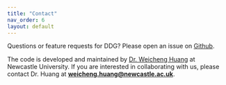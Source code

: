 ```yaml
---
title: "Contact"
nav_order: 6
layout: default
---
```


Questions or feature requests for DDG? Please open an issue on [Github](https://github.com/weicheng-huang-mechanics/DDG_Tutorial).

The code is developed and maintained by [Dr. Weicheng Huang](https://weicheng-huang-mechanics.github.io/website/) at Newcastle University. If you are interested in collaborating with us, please contact Dr. Huang at **weicheng.huang@newcastle.ac.uk**.
